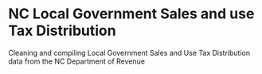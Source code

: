 # NC Local Government Sales and use Tax Distribution

Cleaning and compiling Local Government Sales and Use Tax Distribution data from the NC Department of Revenue
